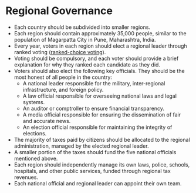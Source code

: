 # Regional Governance

- Each country should be subdivided into smaller regions.
- Each region should contain approximately 35,000 people, similar to the population of Magarpatta City in Pune, Maharashtra, India.
- Every year, voters in each region should elect a regional leader through ranked voting ([ranked-choice voting](https://en.wikipedia.org/wiki/Ranked_voting)).
- Voting should be compulsory, and each voter should provide a brief explanation for why they ranked each candidate as they did.
- Voters should also elect the following key officials. They should be the most honest of all people in the country:
  - A national leader responsible for the military, inter-regional infrastructure, and foreign policy.
  - A law official responsible for overseeing national laws and legal systems.
  - An auditor or comptroller to ensure financial transparency.
  - A media official responsible for ensuring the dissemination of fair and accurate news.
  - An election official responsible for maintaining the integrity of elections.
- The majority of taxes paid by citizens should be allocated to the regional administration, managed by the elected regional leader.
- A smaller portion of the taxes should fund the five national officials mentioned above.
- Each region should independently manage its own laws, police, schools, hospitals, and other public services, funded through regional tax revenues.
- Each national official and regional leader can appoint their own team.
